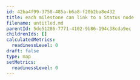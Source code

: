 ```yaml
---
id: 42ba4f99-3758-485a-b6a8-f20b2ba8e432
title: each milestone can link to a Status node
filename: untitled.md
parentId: 5de51286-7771-4102-9b86-194c38cda9ec
childrenIds: []
calculatedMetrics:
  readinessLevel: 0
draft: false
type: map
setMetrics:
  readinessLevel: 0
---
```

